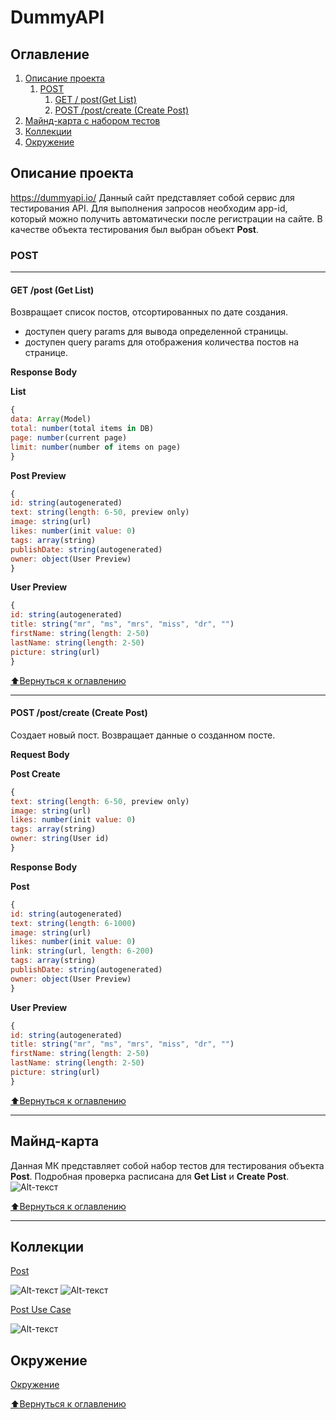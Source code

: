 # DummyAPI

## Оглавление
1. [Описание проекта](#описание-проекта)
    1. [POST](#post)
        1. [GET / post(Get List)](#get-post-get-list)
        2. [POST /post/create (Create Post)](#post-postcreate-create-post)
2. [Майнд-карта с набором тестов](#майнд-карта)
4. [Коллекции](#коллекции)
5. [Окружение](#окружение)

## Описание проекта

https://dummyapi.io/ Данный сайт представляет собой сервис для тестирования API. Для выполнения запросов необходим app-id, который можно получить автоматически после регистрации на сайте. В качестве объекта тестирования был выбран объект **Post**.


### POST
_____

#### GET /post (Get List)
Возвращает список постов, отсортированных по дате создания.
- доступен query params для вывода определенной страницы.
- доступен query params для отображения количества постов на странице.

**Response Body**

**List**
```javascript
{
data: Array(Model)
total: number(total items in DB)
page: number(current page)
limit: number(number of items on page)
}
```

**Post Preview**
```javascript
{
id: string(autogenerated)
text: string(length: 6-50, preview only)
image: string(url)
likes: number(init value: 0)
tags: array(string)
publishDate: string(autogenerated)
owner: object(User Preview)
}
```

**User Preview**
```javascript
{
id: string(autogenerated)
title: string("mr", "ms", "mrs", "miss", "dr", "")
firstName: string(length: 2-50)
lastName: string(length: 2-50)
picture: string(url)
}
```

[:arrow_up:Вернуться к оглавлению](#оглавление)

_____
#### POST /post/create (Create Post)
Создает новый пост. Возвращает данные о созданном посте.

**Request Body**

**Post Create**
```javascript
{
text: string(length: 6-50, preview only)
image: string(url)
likes: number(init value: 0)
tags: array(string)
owner: string(User id)
}
```

**Response Body**

**Post**
```javascript
{
id: string(autogenerated)
text: string(length: 6-1000)
image: string(url)
likes: number(init value: 0)
link: string(url, length: 6-200)
tags: array(string)
publishDate: string(autogenerated)
owner: object(User Preview)
}
```

**User Preview**
```javascript
{
id: string(autogenerated)
title: string("mr", "ms", "mrs", "miss", "dr", "")
firstName: string(length: 2-50)
lastName: string(length: 2-50)
picture: string(url)
}
```

[:arrow_up:Вернуться к оглавлению](#оглавление)

_____

## Майнд-карта
Данная МК представляет собой набор тестов для тестирования объекта **Post**. Подробная проверка расписана для **Get List** и **Create Post**.
![Alt-текст](https://i.imgur.com/WAkMnDj.png "МК")

[:arrow_up:Вернуться к оглавлению](#оглавление)

_____

## Коллекции
[Post](https://github.com/LesyaTester/DummyAPI/blob/main/Post.postman_collection.json)

![Alt-текст](https://github.com/HappyToster/DummyAPI/assets/97261554/89c5d826-d236-44aa-b2d4-07a090b827cf)
![Alt-текст](https://github.com/HappyToster/DummyAPI/assets/97261554/c4fb4290-e8f6-47cf-8946-fdc69f5e046a)

[Post Use Case](https://github.com/LesyaTester/DummyAPI/blob/main/PostUseCase.postman_collection.json)

![Alt-текст](https://github.com/HappyToster/DummyAPI/assets/97261554/d016550b-3839-47c0-aa83-e86efd2c36ce)

## Окружение
[Окружение](https://github.com/LesyaTester/DummyAPI/blob/main/DummiAPI.postman_environment.json)

[:arrow_up:Вернуться к оглавлению](#оглавление)
